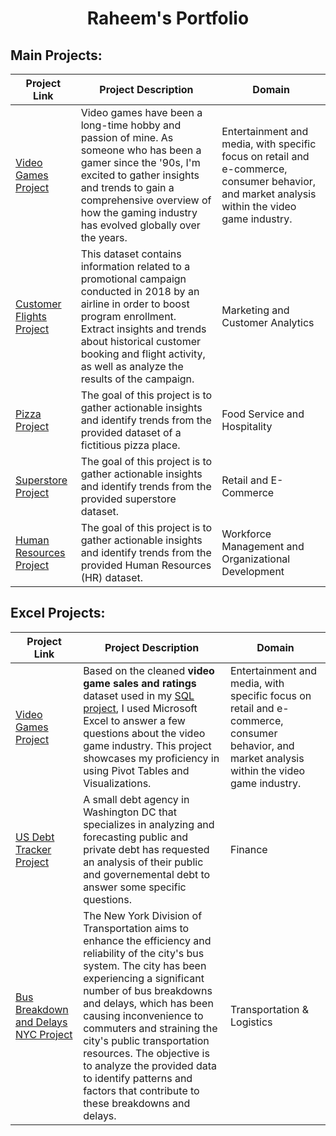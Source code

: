 #  <h1 align="center"> Raheem's Portfolio</h1>



## Main Projects:

| Project Link | Project Description | Domain | 
|--------------|---------------------|--------|
| [Video Games Project](https://github.com/rml-lee/MYSQL-Tableau-Video-Games-Project) | Video games have been a long-time hobby and passion of mine. As someone who has been a gamer since the '90s, I'm excited to gather insights and trends to gain a comprehensive overview of how the gaming industry has evolved globally over the years. | Entertainment and media, with specific focus on retail and e-commerce, consumer behavior, and market analysis within the video game industry.
| [Customer Flights Project](https://github.com/rml-lee/MYSQL-Tableau-Customer-Flights-Project) | This dataset contains information related to a promotional campaign conducted in 2018 by an airline in order to boost program enrollment. Extract insights and trends about historical customer booking and flight activity, as well as analyze the results of the campaign. | Marketing and Customer Analytics |
| [Pizza Project](https://github.com/rml-lee/MYSQL-Tableau-Pizza-Project) | The goal of this project is to gather actionable insights and identify trends from the provided dataset of a fictitious pizza place. | Food Service and Hospitality |
| [Superstore Project](https://github.com/rml-lee/MYSQL-Tableau-SuperStore-Project) | The goal of this project is to gather actionable insights and identify trends from the provided superstore dataset. | Retail and E-Commerce |
| [Human Resources Project](https://github.com/rml-lee/MYSQL-Tableau-Human-Resources-Project) | The goal of this project is to gather actionable insights and identify trends from the provided Human Resources (HR) dataset. | Workforce Management and Organizational Development


## Excel Projects:

| Project Link | Project Description | Domain |
| ------------ | ------------------- | ------- |
| [Video Games Project](https://github.com/rml-lee/Excel-Video-Games-Project) | Based on the cleaned **video game sales and ratings** dataset used in my [SQL project](https://github.com/rml-lee/MYSQL-Tableau-Video-Games-Project), I used Microsoft Excel to answer a few questions about the video game industry. This project showcases my proficiency in using Pivot Tables and Visualizations. | Entertainment and media, with specific focus on retail and e-commerce, consumer behavior, and market analysis within the video game industry. |
| [US Debt Tracker Project](https://github.com/rml-lee/Excel-US-Debt-Tracker-Project) | A small debt agency in Washington DC that specializes in analyzing and forecasting public and private debt has requested an analysis of their public and governemental debt to answer some specific questions. | Finance |
| [Bus Breakdown and Delays NYC Project](https://github.com/rml-lee/Excel-Bus-Breakdown-and-Delays-NYC-Project) | The New York Division of Transportation aims to enhance the efficiency and reliability of the city's bus system. The city has been experiencing a significant number of bus breakdowns and delays, which has been causing inconvenience to commuters and straining the city's public transportation resources. The objective is to analyze the provided data to identify patterns and factors that contribute to these breakdowns and delays. | Transportation & Logistics |
